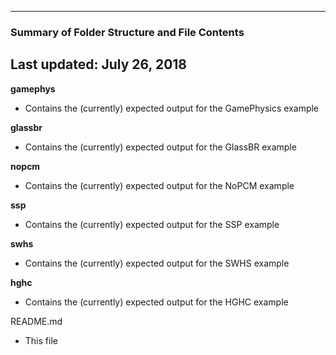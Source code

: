 --------------------------------------------------
### Summary of Folder Structure and File Contents
Last updated: July 26, 2018
--------------------------------------------------

**gamephys**
  - Contains the (currently) expected output for the GamePhysics example

**glassbr**
  - Contains the (currently) expected output for the GlassBR example

**nopcm**
  - Contains the (currently) expected output for the NoPCM example

**ssp**
  - Contains the (currently) expected output for the SSP example

**swhs**
  - Contains the (currently) expected output for the SWHS example

**hghc**
  - Contains the (currently) expected output for the HGHC example

README.md
  - This file